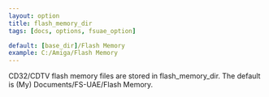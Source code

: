 ```yaml
---
layout: option
title: flash_memory_dir
tags: [docs, options, fsuae_option]

default: [base_dir]/Flash Memory
example: C:/Amiga/Flash Memory
---
```


CD32/CDTV flash memory files are stored in flash_memory_dir.
The default is (My) Documents/FS-UAE/Flash Memory.
